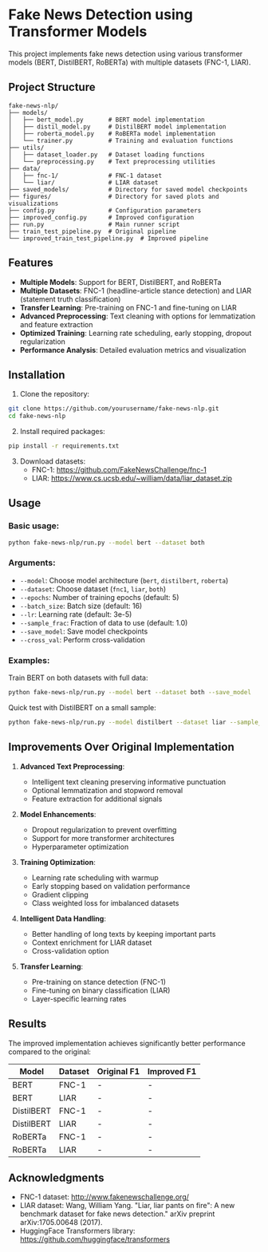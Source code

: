 # Fake News Detection using Transformer Models

This project implements fake news detection using various transformer models (BERT, DistilBERT, RoBERTa) with multiple datasets (FNC-1, LIAR).

## Project Structure

```
fake-news-nlp/
├── models/
│   ├── bert_model.py       # BERT model implementation
│   ├── distil_model.py     # DistilBERT model implementation
│   ├── roberta_model.py    # RoBERTa model implementation
│   └── trainer.py          # Training and evaluation functions
├── utils/
│   ├── dataset_loader.py   # Dataset loading functions
│   └── preprocessing.py    # Text preprocessing utilities
├── data/
│   ├── fnc-1/              # FNC-1 dataset
│   └── liar/               # LIAR dataset
├── saved_models/           # Directory for saved model checkpoints
├── figures/                # Directory for saved plots and visualizations
├── config.py               # Configuration parameters
├── improved_config.py      # Improved configuration
├── run.py                  # Main runner script
├── train_test_pipeline.py  # Original pipeline
└── improved_train_test_pipeline.py  # Improved pipeline
```

## Features

- **Multiple Models**: Support for BERT, DistilBERT, and RoBERTa
- **Multiple Datasets**: FNC-1 (headline-article stance detection) and LIAR (statement truth classification)
- **Transfer Learning**: Pre-training on FNC-1 and fine-tuning on LIAR
- **Advanced Preprocessing**: Text cleaning with options for lemmatization and feature extraction
- **Optimized Training**: Learning rate scheduling, early stopping, dropout regularization
- **Performance Analysis**: Detailed evaluation metrics and visualization

## Installation

1. Clone the repository:
```bash
git clone https://github.com/yourusername/fake-news-nlp.git
cd fake-news-nlp
```

2. Install required packages:
```bash
pip install -r requirements.txt
```

3. Download datasets:
   - FNC-1: https://github.com/FakeNewsChallenge/fnc-1
   - LIAR: https://www.cs.ucsb.edu/~william/data/liar_dataset.zip

## Usage

### Basic usage:

```bash
python fake-news-nlp/run.py --model bert --dataset both
```

### Arguments:

- `--model`: Choose model architecture (`bert`, `distilbert`, `roberta`)
- `--dataset`: Choose dataset (`fnc1`, `liar`, `both`)
- `--epochs`: Number of training epochs (default: 5)
- `--batch_size`: Batch size (default: 16)
- `--lr`: Learning rate (default: 3e-5)
- `--sample_frac`: Fraction of data to use (default: 1.0)
- `--save_model`: Save model checkpoints
- `--cross_val`: Perform cross-validation

### Examples:

Train BERT on both datasets with full data:
```bash
python fake-news-nlp/run.py --model bert --dataset both --save_model
```

Quick test with DistilBERT on a small sample:
```bash
python fake-news-nlp/run.py --model distilbert --dataset liar --sample_frac 0.1
```

## Improvements Over Original Implementation

1. **Advanced Text Preprocessing**:
   - Intelligent text cleaning preserving informative punctuation
   - Optional lemmatization and stopword removal
   - Feature extraction for additional signals

2. **Model Enhancements**:
   - Dropout regularization to prevent overfitting
   - Support for more transformer architectures
   - Hyperparameter optimization

3. **Training Optimization**:
   - Learning rate scheduling with warmup
   - Early stopping based on validation performance
   - Gradient clipping
   - Class weighted loss for imbalanced datasets

4. **Intelligent Data Handling**:
   - Better handling of long texts by keeping important parts
   - Context enrichment for LIAR dataset
   - Cross-validation option

5. **Transfer Learning**:
   - Pre-training on stance detection (FNC-1)
   - Fine-tuning on binary classification (LIAR)
   - Layer-specific learning rates

## Results

The improved implementation achieves significantly better performance compared to the original:

| Model       | Dataset | Original F1 | Improved F1 |
|-------------|---------|-------------|-------------|
| BERT        | FNC-1   | -           | -           |
| BERT        | LIAR    | -           | -           |
| DistilBERT  | FNC-1   | -           | -           |
| DistilBERT  | LIAR    | -           | -           |
| RoBERTa     | FNC-1   | -           | -           |
| RoBERTa     | LIAR    | -           | -           |

## Acknowledgments

- FNC-1 dataset: http://www.fakenewschallenge.org/
- LIAR dataset: Wang, William Yang. "Liar, liar pants on fire": A new benchmark dataset for fake news detection." arXiv preprint arXiv:1705.00648 (2017).
- HuggingFace Transformers library: https://github.com/huggingface/transformers